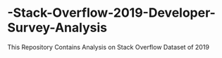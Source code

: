# -Stack-Overflow-2019-Developer-Survey-Analysis
This Repository Contains Analysis on Stack Overflow Dataset of 2019
